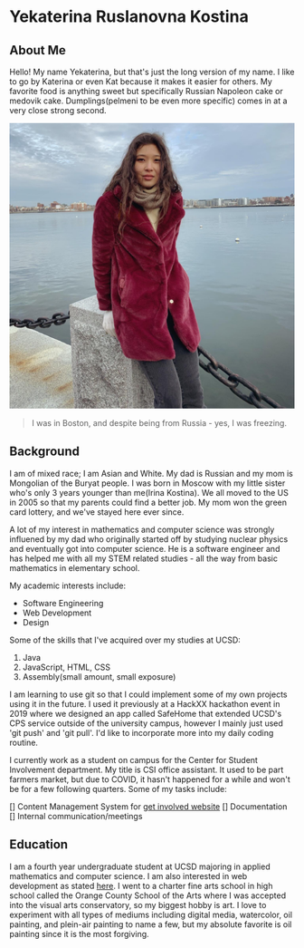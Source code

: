 # **Yekaterina Ruslanovna Kostina** #

## **About Me** ## 

Hello! My name Yekaterina, but that's just the long version of my name. I like to go by Katerina or even Kat because it makes it easier for others. My favorite food is anything sweet but specifically Russian Napoleon cake or medovik cake. Dumplings(pelmeni to be even more specific) comes in at a very close strong second. 

![Image of Me](/profilepic.jpg)

>I was in Boston, and despite being from Russia - yes, I was freezing. 

## **Background** ##

I am of mixed race; I am Asian and White. My dad is Russian and my mom is Mongolian of the Buryat people. I was born in Moscow with my little sister who's only 3 years younger than me(Irina Kostina). We all moved to the US in 2005 so that my parents could find a better job. My mom won the green card lottery, and we've stayed here ever since. 

A lot of my interest in mathematics and computer science was strongly influened by my dad who originally started off by studying nuclear physics and eventually got into computer science. He is a software engineer and has helped me with all my STEM related studies - all the way from basic mathematics in elementary school. 

My academic interests include:

- Software Engineering
- Web Development
- Design 

Some of the skills that I've acquired over my studies at UCSD: 

1. Java
2. JavaScript, HTML, CSS
3. Assembly(small amount, small exposure)

I am learning to use git so that I could implement some of my own projects using it in the future. I used it previously at a HackXX hackathon event in 2019 where we designed an app called SafeHome that extended UCSD's CPS service outside of the university campus, however I mainly just used 'git push' and 'git pull'. I'd like to incorporate more into my daily coding routine. 

I currently work as a student on campus for the Center for Student Involvement department. My title is CSI office assistant. It used to be part farmers market, but due to COVID, it hasn't happened for a while and won't be for a few following quarters. Some of my tasks include:

[] Content Management System for [get involved website](https://getinvolved.ucsd.edu/)
[] Documentation 
[] Internal communication/meetings

## **Education** ##

I am a fourth year undergraduate student at UCSD majoring in applied mathematics and computer science. I am also interested in web development as stated [here](#background). I went to a charter fine arts school in high school called the Orange County School of the Arts where I was accepted into the visual arts conservatory, so my biggest hobby is art. I love to experiment with all types of mediums including digital media, watercolor, oil painting, and plein-air painting to name a few, but my absolute favorite is oil painting since it is the most forgiving. 

